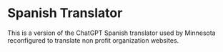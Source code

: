 # Spanish Translator
This is a version of the ChatGPT Spanish translator used by Minnesota reconfigured to translate non profit organization websites.
